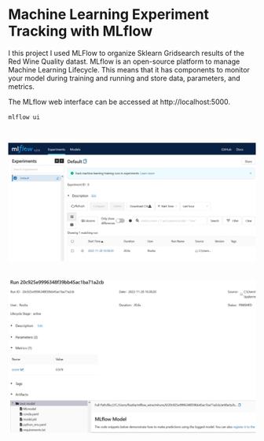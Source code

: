 # Machine Learning Experiment Tracking with MLflow
I this project I used MLFlow to organize Sklearn Gridsearch results of the Red Wine Quality datast. MLflow is an open-source platform to manage Machine Learning Lifecycle. This means that it has components to monitor your model during training and running and store data, parameters, and metrics. 

The MLflow web interface can be accessed at http://localhost:5000. 

```
mlflow ui
``` 
</br>

<img src="mlflow-ui.JPG"  width="600"/></br>
</br>
</br>
<img src="mlflow-results.JPG"  width="600"/></br>
